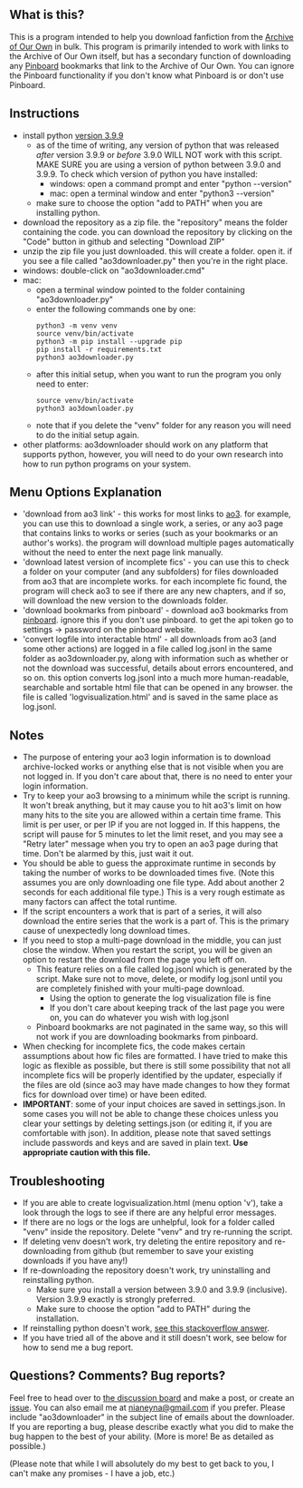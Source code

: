 ## What is this?
This is a program intended to help you download fanfiction from the [Archive of Our Own](https://archiveofourown.org/) in bulk. This program is primarily intended to work with links to the Archive of Our Own itself, but has a secondary function of downloading any [Pinboard](https://pinboard.in/) bookmarks that link to the Archive of Our Own. You can ignore the Pinboard functionality if you don't know what Pinboard is or don't use Pinboard.

## Instructions

- install python [version 3.9.9](https://www.python.org/downloads/release/python-399/)
    - as of the time of writing, any version of python that was released *after* version 3.9.9 or *before* 3.9.0 WILL NOT work with this script. MAKE SURE you are using a version of python between 3.9.0 and 3.9.9. To check which version of python you have installed:
        - windows: open a command prompt and enter "python --version"
        - mac: open a terminal window and enter "python3 --version"
    - make sure to choose the option "add to PATH" when you are installing python.
- download the repository as a zip file. the "repository" means the folder containing the code. you can download the repository by clicking on the "Code" button in github and selecting "Download ZIP"
- unzip the zip file you just downloaded. this will create a folder. open it. if you see a file called "ao3downloader.py" then you're in the right place.
- windows: double-click on "ao3downloader.cmd"
- mac:
    - open a terminal window pointed to the folder containing "ao3downloader.py"
    - enter the following commands one by one:
        ```
        python3 -m venv venv
        source venv/bin/activate
        python3 -m pip install --upgrade pip
        pip install -r requirements.txt
        python3 ao3downloader.py
        ```
    - after this initial setup, when you want to run the program you only need to enter:
        ```
        source venv/bin/activate
        python3 ao3downloader.py
        ```
    - note that if you delete the "venv" folder for any reason you will need to do the initial setup again.
- other platforms: ao3downloader should work on any platform that supports python, however, you will need to do your own research into how to run python programs on your system.

## Menu Options Explanation

- 'download from ao3 link' - this works for most links to [ao3](https://archiveofourown.org/). for example, you can use this to download a single work, a series, or any ao3 page that contains links to works or series (such as your bookmarks or an author's works). the program will download multiple pages automatically without the need to enter the next page link manually.
- 'download latest version of incomplete fics' - you can use this to check a folder on your computer (and any subfolders) for files downloaded from ao3 that are incomplete works. for each incomplete fic found, the program will check ao3 to see if there are any new chapters, and if so, will download the new version to the downloads folder.
- 'download bookmarks from pinboard' - download ao3 bookmarks from [pinboard](https://pinboard.in/). ignore this if you don't use pinboard. to get the api token go to settings -> password on the pinboard website.
- 'convert logfile into interactable html' - all downloads from ao3 (and some other actions) are logged in a file called log.jsonl in the same folder as ao3downloader.py, along with information such as whether or not the download was successful, details about errors encountered, and so on. this option converts log.jsonl into a much more human-readable, searchable and sortable html file that can be opened in any browser. the file is called 'logvisualization.html' and is saved in the same place as log.jsonl.

## Notes

- The purpose of entering your ao3 login information is to download archive-locked works or anything else that is not visible when you are not logged in. If you don't care about that, there is no need to enter your login information.
- Try to keep your ao3 browsing to a minimum while the script is running. It won't break anything, but it may cause you to hit ao3's limit on how many hits to the site you are allowed within a certain time frame. This limit is per user, or per IP if you are not logged in. If this happens, the script will pause for 5 minutes to let the limit reset, and you may see a "Retry later" message when you try to open an ao3 page during that time. Don't be alarmed by this, just wait it out.
- You should be able to guess the approximate runtime in seconds by taking the number of works to be downloaded times five. (Note this assumes you are only downloading one file type. Add about another 2 seconds for each additional file type.) This is a very rough estimate as many factors can affect the total runtime.
- If the script encounters a work that is part of a series, it will also download the entire series that the work is a part of. This is the primary cause of unexpectedly long download times.
- If you need to stop a multi-page download in the middle, you can just close the window. When you restart the script, you will be given an option to restart the download from the page you left off on.
    - This feature relies on a file called log.jsonl which is generated by the script. Make sure not to move, delete, or modify log.jsonl until you are completely finished with your multi-page download.
        - Using the option to generate the log visualization file is fine
        - If you don't care about keeping track of the last page you were on, you can do whatever you wish with log.jsonl
    - Pinboard bookmarks are not paginated in the same way, so this will not work if you are downloading bookmarks from pinboard.
- When checking for incomplete fics, the code makes certain assumptions about how fic files are formatted. I have tried to make this logic as flexible as possible, but there is still some possibility that not all incomplete fics will be properly identified by the updater, especially if the files are old (since ao3 may have made changes to how they format fics for download over time) or have been edited.
- **IMPORTANT**: some of your input choices are saved in settings.json. In some cases you will not be able to change these choices unless you clear your settings by deleting settings.json (or editing it, if you are comfortable with json). In addition, please note that saved settings include passwords and keys and are saved in plain text. **Use appropriate caution with this file.**

## Troubleshooting
- If you are able to create logvisualization.html (menu option 'v'), take a look through the logs to see if there are any helpful error messages.
- If there are no logs or the logs are unhelpful, look for a folder called "venv" inside the repository. Delete "venv" and try re-running the script.
- If deleting venv doesn't work, try deleting the entire repository and re-downloading from github (but remember to save your existing downloads if you have any!)
- If re-downloading the repository doesn't work, try uninstalling and reinstalling python. 
    - Make sure you install a version between 3.9.0 and 3.9.9 (inclusive). Version 3.9.9 exactly is strongly preferred.
    - Make sure to choose the option "add to PATH" during the installation.
- If reinstalling python doesn't work, [see this stackoverflow answer](https://stackoverflow.com/a/58773979).
- If you have tried all of the above and it still doesn't work, see below for how to send me a bug report.

## Questions? Comments? Bug reports?
Feel free to head over to [the discussion board](https://github.com/nianeyna/ao3downloader/discussions) and make a post, or create an [issue](https://github.com/nianeyna/ao3downloader/issues). You can also email me at nianeyna@gmail.com if you prefer. Please include "ao3downloader" in the subject line of emails about the downloader. If you are reporting a bug, please describe exactly what you did to make the bug happen to the best of your ability. (More is more! Be as detailed as possible.)

(Please note that while I will absolutely do my best to get back to you, I can't make any promises - I have a job, etc.)
